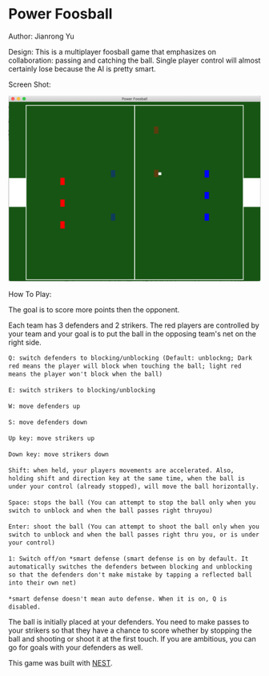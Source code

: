 # Power Foosball

Author: Jianrong Yu

Design: This is a multiplayer foosball game that emphasizes on collaboration: passing and catching the ball. Single player control will almost certainly lose because the AI is pretty smart.

Screen Shot:

![Screen Shot](screenshot.png)

How To Play:

The goal is to score more points then the opponent.

Each team has 3 defenders and 2 strikers. The red players are controlled by your team and your goal is to put the ball in the opposing team's net on the right side.

```
Q: switch defenders to blocking/unblocking (Default: unblockng; Dark red means the player will block when touching the ball; light red means the player won't block when the ball)

E: switch strikers to blocking/unblocking

W: move defenders up

S: move defenders down

Up key: move strikers up

Down key: move strikers down

Shift: when held, your players movements are accelerated. Also, holding shift and direction key at the same time, when the ball is under your control (already stopped), will move the ball horizontally.

Space: stops the ball (You can attempt to stop the ball only when you switch to unblock and when the ball passes right thruyou)

Enter: shoot the ball (You can attempt to shoot the ball only when you switch to unblock and when the ball passes right thru you, or is under your control)

1: Switch off/on *smart defense (smart defense is on by default. It automatically switches the defenders between blocking and unblocking so that the defenders don't make mistake by tapping a reflected ball into their own net)

*smart defense doesn't mean auto defense. When it is on, Q is disabled.
```

The ball is initially placed at your defenders. You need to make passes to your strikers so that they have a chance to score whether by stopping the ball and shooting or shoot it at the first touch. If you are ambitious, you can go for goals with your defenders as well. 

This game was built with [NEST](NEST.md).

